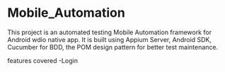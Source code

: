 
# Mobile_Automation

This project is an automated testing Mobile Automation framework for Android wdio native app. It is built using Appium Server, Android SDK, Cucumber for BDD, the POM design pattern for better test maintenance.

features  covered
-Login


